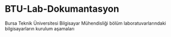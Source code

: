 # BTU-Lab-Dokumantasyon
Bursa Teknik Üniversitesi Bilgisayar Mühendisliği bölüm laboratuvarlarındaki bilgisayarların kurulum aşamaları

